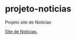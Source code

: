 # projeto-noticias
 Projeto  site de Notícias


 <a href="https://alessandroespinola.github.io/projeto-noticias/index.html">  Site de Notícias.</a>
